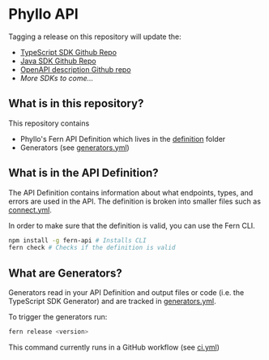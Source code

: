 # Phyllo API

Tagging a release on this repository will update the:

- [TypeScript SDK Github Repo](https://github.com/fern-phyllo/phyllo-node)
- [Java SDK Github Repo](https://github.com/fern-phyllo/phyllo-java)
- [OpenAPI description Github repo](https://github.com/fern-phyllo/phyllo-openapi)
- _More SDKs to come..._

## What is in this repository?

This repository contains

- Phyllo's Fern API Definition which lives in the [definition](./fern/api/definition/) folder
- Generators (see [generators.yml](./fern/api/generators.yml))

## What is in the API Definition?

The API Definition contains information about what endpoints, types, and errors are used in the API. The definition is broken into smaller files such as [connect.yml](fern/api/definition/connect.yml).

In order to make sure that the definition is valid, you can use the Fern CLI.

```bash
npm install -g fern-api # Installs CLI
fern check # Checks if the definition is valid
```

## What are Generators?

Generators read in your API Definition and output files or code (i.e. the TypeScript SDK Generator) and are tracked in [generators.yml](./fern/api/generators.yml).

To trigger the generators run:

```bash
fern release <version>
```

This command currently runs in a GitHub workflow (see [ci.yml](.github/workflows/ci.yml#L31))
